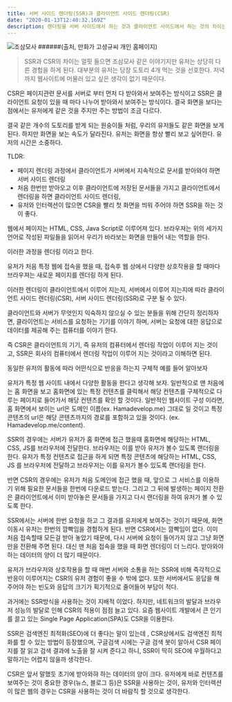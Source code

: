 ```yaml
---
title: 서버 사이드 렌더링(SSR)과 클라이언트 사이드 렌더링(CSR)
date: "2020-01-13T12:40:32.169Z"
description: 렌더링을 서버 사이드에서 하는 것과 클라이언트 사이드에서 하는 것의 차이는 무엇일까? 
---
```


![조삼모사](http://cfs3.tistory.com/upload_control/download.blog?fhandle=YmxvZzEwNzUzNkBmczMudGlzdG9yeS5jb206L2F0dGFjaC8wLzE0MDAwMDAwMDAwMi5ibXA%3D)
######(출처, 만화가 고셩규씨 개인 홈페이지)
>SSR과 CSR의 차이는 얼핏 들으면 조삼모사 같은 이야기지만 유저는 상당히 다른 경험을 하게 된다. 대부분의 유저는 당장 도토리 4개 먹는 것을 선호한다. 저녁까지 웹사이트에 머물러 있고 싶은 생각이 없기 때문이다. 


CSR은 페이지관련 문서를 서버로 부터 먼저 다 받아와서 보여주는 방식이고 SSR은 클라이언트 요청이 있을 때 마다 나누어 받아와서 보여주는 방식이다. 결국 화면을 보다는 점에서는 유저에게 같은 것을 주지만 주는 방법이 조금 다르다.

결국 같은 개수의 도토리를 받게 되는 원숭이들 처럼, 우리의 유저들도 같은 화면을 보게 된다. 하지만 화면을 보는 속도가 달라진다. 유저는 화면을 항상 빨리 보고 싶어한다. 유저의 시간은 소중하다.  


TLDR: 
- 페이지 렌더링 과정에서 클라이언트가 서버에서 지속적으로 문서를 받아와야 하면 서버 사이드 렌더링
- 처음 한번만 받아오고 이후 클라이언트에 저장된 문서들을 가지고 클라이언트에서 렌더링을 하면 클라이언트 사이드 렌더링,
- 유저와 인터렉션이 많으면 CSR을 빨리 첫 화면을 띄워 주어야 하면 SSR을 하는 것이 좋다. 




웹에서 페이지는 HTML, CSS, Java Script로 이루어져 있다.  브라우져는 위의 세가지 언어로 작성된 파일들을 읽어서 우리가 바라보는 화면을 만들어 내는 역할을 한다.

이러한 과정을 렌더링 이라고 한다. 

유저가 처음 특정 웹에 접속을 했을 때, 접속후 웹 상에서 다양한 상호작용을 할 때마다 브라우져는 새로운 페이지를 렌더링 하게 된다. 

이러한 렌더링이 클라이언트에서 이루어 지는지, 서버에서 이루어 지는지에 따라 클라이언트 사이드 렌더링(CSR), 서버 사이드 렌더링(SSR)로 구분 될 수 있다. 

클라이언트와 서버가 무엇인지 익숙하지 않으실 수 있는 분들을 위해 간단히 정리하자면, 클라이언트는 서비스를 요청하는 기기를 이야기 하며, 서버는 요청에 대한 응답으로 데이터를 제공해 주는 컴퓨터를 이야기 한다. 

즉 CSR은 클라이언트의 기기, 즉 유저의 컴퓨터에서 렌더링 작업이 이루어 지는 것이고, SSR은 회사의 컴퓨터에서 렌더링 작업이 이루어 지는 것이라고 이해하면 된다. 

동일한 유저의 활동에 따라 어떤식으로 반응을 하는지 구체적 예를 들어 알아보자

유저가 특정 웹 사이트 내에서 다양한 활동을 한다고 생각해 보자. 일반적으로 맨 처음에는 홈 화면을 보고 홈화면에 있는 특정 컨텐츠를 클릭해서 해당 컨텐츠를 구체적으로 다루는 페이지로 들어가서 해당 컨텐츠를 확인 할 것이다. 
일반적인 웹사이트 구성 이라면, 홈 화면에서 보이는 url은 도메인 이름(ex. Hamadevelop.me) 그대로 일 것이고 특정 콘텐츠의 url은 해당 콘텐츠까지의 경로를 포함하고 있을 것이다. (ex. Hamadevelop.me/content).

SSR의 경우에는 서버가 유저가 홈 화면에 접근 했을때 홈화면에 해당하는 HTML, CSS, JS를 브라우저에 전달한다. 브라우저는 이를 받아 유저가 볼수 있도록 랜더링을 한다. 유저가 특정 컨텐츠로 접근을 하게 되면 특정 콘텐츠에 해당하는 HTML, CSS, JS 를 브라우저에 전달하고 브라우저는 이를 유저가 볼수 있도록 랜더링을 한다. 

반면 CSR의 경우에는 유저가 처음 도메인에 접근 했을 때, 앞으로 그 서비스를 이용하기 위해 필요한 문서들을 한번에 다운로드 받는다. 그리고 그 뒤에 발생하는 페이지 전환은 클라이언트에서 이미 받아놓은 문서들을 가지고 다시 랜더링을 하여 유저가 볼 수 있도록 한다. 

SSR에서는 서버에 한번 요청을 하고 그 결과를 유저에게 보여주는 것이기 때문에, 화면 이동시 유저는 한번의 깜빡임을 경험하게 된다. 반면 CSR에서는 깜빡임이 없다. 이미 처음 접속할때 모든걸 받아 놓았기 때문에, 다시 서버에 요청이 들어가지 않고 그냥 화면만을 전환해 주면 된다. 대신 맨 처음 접속을 했을 때 화면 렌더링이 더 느리다. 받아와야 하는 데이터의 양이 더 많기 때문이다. 

유저가 브라우저와 상호작용을 할 때 매번 서버와 소통을 하는 SSR에 비해 즉각적으로 반응이 이루어지는 CSR의 유저 경험이 좋을 수 밖에 없다. 또한 서버에서도 응답을 해주어야 하는 빈도와 응답의 크기가 획기적으로 줄어들어 부담이 적다. 

과거에는 SSR방식을 사용하는 것이 지배적 이었다. 하지만, 네트워크의 발달과 브라우저 성능의 발달로 인해 CSR의 적용이 점점 늘고 있다. 요즘 웹사이트 개발에서 큰 인기를 끌고 있는 Single Page Application(SPA)도 CSR을 이용한다. 

SSR은 검색엔진 최적화(SEO)에 더 좋다는 말이 있는데 , CSR상에서도 검색엔진 최적화를 할 수 있는 방법이 등장했으며, 구글검색 시에는 구글 검색 봇이 알아서 CSR 페이지를 잘 읽고 검색 결과에 노출을 잘 시켜 준다고 하니, SSR이 딱히 SEO에 우월하다고 말하기는 어렵지 않을까 생각한다. 

CSR은 앞서 말했듯 초기에 받아와햐 하는 데이터의 양이 크다. 유저에게 바로 컨텐츠를 보여주는 것이 중요한 경우(뉴스, 블로그 등)은 SSR을 사용하는 것이, 유저와 인터렉션이 많은 웹의 경우는 CSR을 사용하는 것이 더 바람직 할 것으로 생각한다. 



